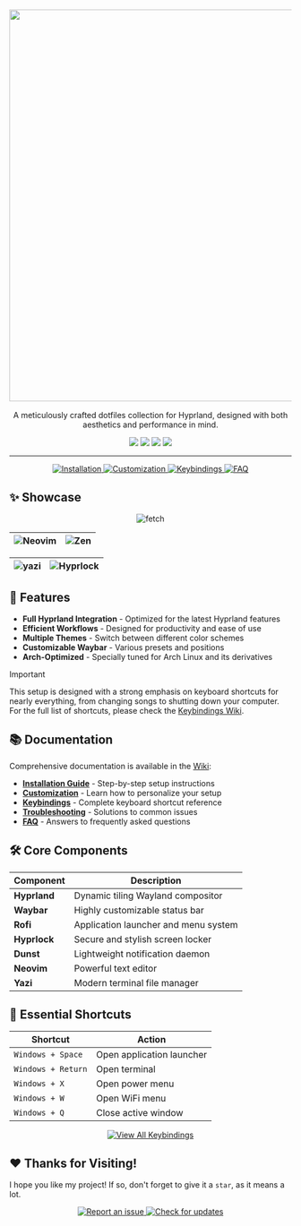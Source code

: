 <h3 align="center">
	<img src="https://github.com/user-attachments/assets/8c6f77b5-5421-4e92-b02c-bca0fd098b94" width="700"/><br/>
</h3>

<p align="center">A meticulously crafted dotfiles collection for Hyprland, designed with both aesthetics and performance in mind.</p>

<div align="center">
<p align="center">
    <a href="https://github.com/Pahasara/HyprDots/stargazers"><img src="https://img.shields.io/github/stars/Pahasara/HyprDots?colorA=32302f&colorB=7244b3&style=for-the-badge"></a>
    <a href="https://hyprland.org"><img src="https://img.shields.io/badge/Arch-Hyprland-blue.svg?style=for-the-badge&labelColor=32302f&color=258598"></a> 
    <a href="https://github.com/Pahasara/HyprDots/last-commit"><img src="https://img.shields.io/github/last-commit/Pahasara/HyprDots?colorA=32302f&colorB=05aa57&style=for-the-badge"></a>
    <a href="https://github.com/Pahasara/HyprDots/repo-size"><img src="https://img.shields.io/github/repo-size/Pahasara/HyprDots?colorA=32302f&colorB=b16286&style=for-the-badge"></a> 
</p>

---

<div align="center">
  <a href="https://github.com/Pahasara/HyprDots/wiki/Installation">
    <img src="https://img.shields.io/badge/📥 Installation-32302f?style=for-the-badge&logoColor=white&labelColor=258598&color=05aa57" alt="Installation"/>
  </a>
  <a href="https://github.com/Pahasara/HyprDots/wiki/Customization">
    <img src="https://img.shields.io/badge/🛠️ Customization-32302f?style=for-the-badge&logoColor=white&labelColor=b16286&color=7244b3" alt="Customization"/>
  </a>
  <a href="https://github.com/Pahasara/HyprDots/wiki/Keybindings">
    <img src="https://img.shields.io/badge/🎮 Keybindings-32302f?style=for-the-badge&logoColor=white&labelColor=d3869b&color=fb4934" alt="Keybindings"/>
  </a>
  <a href="https://github.com/Pahasara/HyprDots/wiki/FAQ">
    <img src="https://img.shields.io/badge/❓ FAQ-32302f?style=for-the-badge&logoColor=white&labelColor=8ec07c&color=fabd2f" alt="FAQ"/>
  </a>
</div>
</div>

## ✨ Showcase

<div align="center">
	
![fetch](https://github.com/user-attachments/assets/ba4ce6e4-1dc6-4d0c-a8fc-95a6a1a68cda)

| ![Neovim](https://github.com/user-attachments/assets/7c7e2449-a5ce-4685-9a7b-12aafbeb8b76) | ![Zen](https://github.com/user-attachments/assets/a550d33c-bd16-4a7f-babb-eeac57a48f25) |
|--|--|
	
| ![yazi](https://github.com/user-attachments/assets/298b1c19-6894-40fe-90ba-edb49fe0efc6) | ![Hyprlock](https://github.com/user-attachments/assets/96c451da-1ced-466d-8cea-3d11af68be8c) |
|--|--|

</div>

## 🚀 Features

- **Full Hyprland Integration** - Optimized for the latest Hyprland features
- **Efficient Workflows** - Designed for productivity and ease of use
- **Multiple Themes** - Switch between different color schemes
- **Customizable Waybar** - Various presets and positions
- **Arch-Optimized** - Specially tuned for Arch Linux and its derivatives

> [!IMPORTANT]
> This setup is designed with a strong emphasis on keyboard shortcuts for nearly everything, from changing songs to shutting down your computer. For the full list of shortcuts, please check the [Keybindings Wiki](https://github.com/Pahasara/HyprDots/wiki/Keybindings).

## 📚 Documentation

Comprehensive documentation is available in the [Wiki](https://github.com/Pahasara/HyprDots/wiki):

- [**Installation Guide**](https://github.com/Pahasara/HyprDots/wiki/Installation) - Step-by-step setup instructions
- [**Customization**](https://github.com/Pahasara/HyprDots/wiki/Customization) - Learn how to personalize your setup
- [**Keybindings**](https://github.com/Pahasara/HyprDots/wiki/Keybindings) - Complete keyboard shortcut reference
- [**Troubleshooting**](https://github.com/Pahasara/HyprDots/wiki/Troubleshooting) - Solutions to common issues
- [**FAQ**](https://github.com/Pahasara/HyprDots/wiki/FAQ) - Answers to frequently asked questions

## 🛠️ Core Components

| Component | Description |
|-----------|-------------|
| **Hyprland** | Dynamic tiling Wayland compositor |
| **Waybar** | Highly customizable status bar |
| **Rofi** | Application launcher and menu system |
| **Hyprlock** | Secure and stylish screen locker |
| **Dunst** | Lightweight notification daemon |
| **Neovim** | Powerful text editor |
| **Yazi** | Modern terminal file manager |

## 🔑 Essential Shortcuts

| Shortcut | Action |
|----------|--------|
| `Windows + Space` | Open application launcher |
| `Windows + Return` | Open terminal |
| `Windows + X` | Open power menu |
| `Windows + W` | Open WiFi menu |
| `Windows + Q` | Close active window |

<p align="center">
  <a href="https://github.com/Pahasara/HyprDots/wiki/Keybindings">
    <img src="https://img.shields.io/badge/View_All_Keybindings_→-32302f?style=for-the-badge&labelColor=d3869b&color=fb4934" alt="View All Keybindings" />
  </a>
</p>

## ❤️ Thanks for Visiting!

I hope you like my project! If so, don't forget to give it a `star`, as it means a lot.

<div align="center">
  <p>
    <a href="https://github.com/Pahasara/HyprDots/issues">
      <img src="https://img.shields.io/badge/🐛 Report an issue-32302f?style=for-the-badge&labelColor=05aa57&color=b16286" alt="Report an issue" />
    </a>
    <a href="https://github.com/Pahasara/HyprDots/commits/main">
      <img src="https://img.shields.io/badge/🔄 Check for updates-32302f?style=for-the-badge&labelColor=fabd2f&color=8ec07c" alt="Check for updates" />
    </a>
  </p>
</div>
